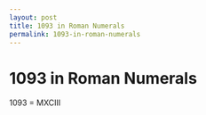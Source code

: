 ```yaml
---
layout: post
title: 1093 in Roman Numerals
permalink: 1093-in-roman-numerals
---
```


# 1093 in Roman Numerals

1093 = MXCIII
